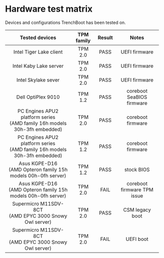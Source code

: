 # Hardware test matrix

Devices and configurations TrenchBoot has been tested on.

| Tested devices                                                               | TPM family | Result | Notes |
|:----------------------------------------------------------------------------:|:----------:|:------:|:-----:|
| Intel Tiger Lake client                                                      |  TPM 2.0   |  PASS  | UEFI firmware |
| Intel Kaby Lake server                                                       |  TPM 2.0   |  PASS  | UEFI firmware |
| Intel Skylake sever                                                          |  TPM 2.0   |  PASS  | UEFI firmware |
| Dell OptiPlex 9010                                                           |  TPM 1.2   |  PASS  | coreboot SeaBIOS firmware |
| PC Engines APU2 platform series <br>(AMD family 16h models 30h-3fh embedded) |  TPM 2.0   |  PASS  | coreboot firmware |
| PC Engines APU2 platform series <br>(AMD family 16h models 30h-3fh embedded) |  TPM 1.2   |  PASS  | coreboot firmware |
| Asus KGPE-D16 <br>(AMD Opteron family 15h models 00h-0fh server)             |  TPM 1.2   |  PASS  | stock BIOS |
| Asus KGPE-D16 <br>(AMD Opteron family 15h models 00h-0fh server)             |  TPM 2.0   |  FAIL  | coreboot firmware TPM issue |
| Supermicro M11SDV-8CT <br>(AMD EPYC 3000 Snowy Owl server)                   |  TPM 2.0   |  PASS  | CSM legacy boot |
| Supermicro M11SDV-8CT <br>(AMD EPYC 3000 Snowy Owl server)                   |  TPM 2.0   |  FAIL  | UEFI boot |